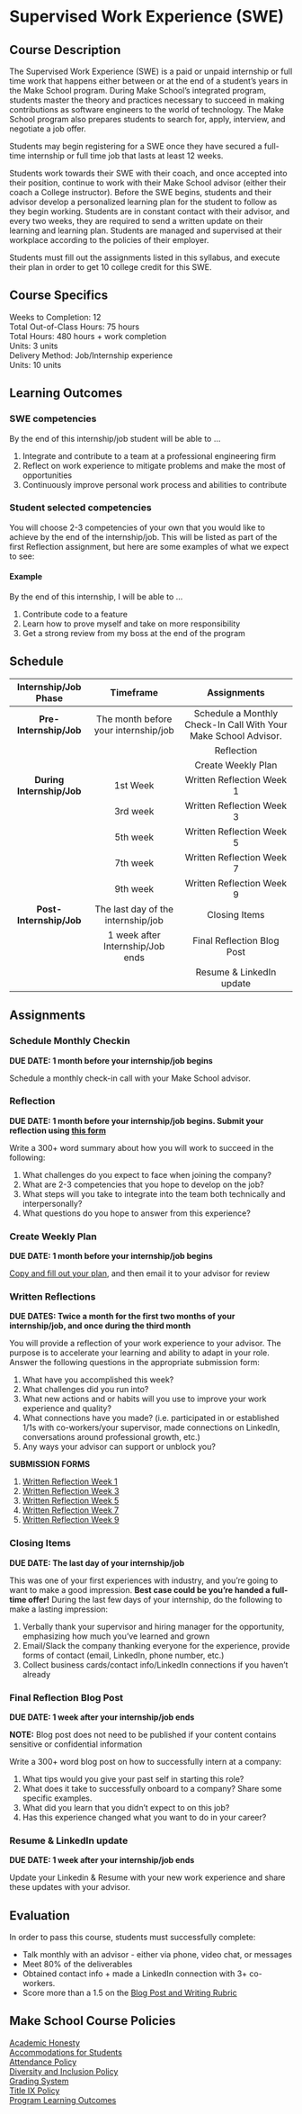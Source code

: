 # Supervised Work Experience (SWE)

## Course Description

The Supervised Work Experience (SWE) is a paid or unpaid internship or full time work that happens either between or at the end of a student’s years in the Make School program. During Make School’s integrated program, students master the theory and practices necessary to succeed in making contributions as software engineers to the world of technology. The Make School program also prepares students to search for, apply, interview, and negotiate a job offer. 

Students may begin registering for a SWE  once they have secured a full-time internship or full time job that lasts at least 12 weeks.

Students work towards their SWE with their coach, and once accepted into their position, continue to work with their Make School advisor (either their coach a College instructor). Before the SWE begins, students and their advisor develop a personalized learning plan for the student to follow as they begin working. Students are in constant contact with their advisor, and every two weeks, they are required to send a written update on their learning and learning plan. Students are managed and supervised at their workplace according to the policies of their employer. 

Students must fill out the assignments listed in this syllabus, and execute their plan in order to get 10 college credit for this SWE.

## Course Specifics

Weeks to Completion: 12 <br>
Total Out-of-Class Hours: 75 hours <br>
Total Hours: 480 hours + work completion<br>
Units: 3 units <br>
Delivery Method: Job/Internship experience <br>
Units: 10 units


## Learning Outcomes

### SWE competencies
By the end of this internship/job student will be able to …

1. Integrate and contribute to a team at a professional engineering firm
1. Reflect on work experience to mitigate problems and make the most of opportunities
1. Continuously improve personal work process and abilities to contribute

### Student selected competencies

You will choose 2-3 competencies of your own that you would like to achieve by the end of the internship/job. This will be listed as part of the first Reflection assignment, but here are some examples of what we expect to see:

#### Example

By the end of this internship, I will be able to … 

1. Contribute code to a feature
1. Learn how to prove myself and take on more responsibility
1. Get a strong review from my boss at the end of the program


## Schedule

| Internship/Job Phase |          Timeframe          |      Assignments    |
|:-----:|:----------------------:|:---------------------------------------:|
|  **Pre-Internship/Job** |  The month before your internship/job  | Schedule a Monthly Check-In Call With Your Make School Advisor. |
|     |      |   Reflection |
|     |      |   Create Weekly Plan |
|  **During Internship/Job** |  1st Week  | Written Reflection Week 1 |
|  |  3rd week                        | Written Reflection Week 3 |
|  |  5th week                        | Written Reflection Week 5 |
|  |  7th week                        | Written Reflection Week 7 |
|  |  9th week                        | Written Reflection Week 9 |
|  **Post-Internship/Job** |  The last day of the internship/job    | Closing Items |
|   |  1 week after Internship/Job ends    | Final Reflection Blog Post |
|   |     | Resume & LinkedIn update |

## Assignments

### Schedule Monthly Checkin

**DUE DATE: 1 month before your internship/job begins**

Schedule a monthly check-in call with your Make School advisor.

### Reflection

**DUE DATE: 1 month before your internship/job begins. Submit your reflection using [this form](https://forms.gle/9j6HYB8Gpt75a1Uz5)**

Write a 300+ word summary about how you will work to succeed in the following:

1. What challenges do you expect to face when joining the company?
1. What are 2-3 competencies that you hope to develop on the job?
1. What steps will you take to integrate into the team both technically and interpersonally?
1. What questions do you hope to answer from this experience?

### Create Weekly Plan

**DUE DATE: 1 month before your internship/job begins**

[Copy and fill out your plan](Assignments/weekly-plan.md), and then email it to your advisor for review

### Written Reflections

**DUE DATES: Twice a month for the first two months of your internship/job, and once during the third month**

You will provide a reflection of your work experience to your advisor. The purpose is to accelerate your learning and ability to adapt in your role. Answer the following questions in the appropriate submission form:

1. What have you accomplished this week?
1. What challenges did you run into?
1. What new actions and or habits will you use to improve your work experience and quality?
1. What connections have you made? (i.e. participated in or established 1/1s with co-workers/your supervisor, made connections on LinkedIn, conversations around professional growth, etc.)
1. Any ways your advisor can support or unblock you?

**SUBMISSION FORMS**

1. [Written Reflection Week 1](ADD-FORM-HERE)
1. [Written Reflection Week 3](ADD-FORM-HERE)
1. [Written Reflection Week 5](ADD-FORM-HERE)
1. [Written Reflection Week 7](ADD-FORM-HERE)
1. [Written Reflection Week 9](ADD-FORM-HERE)

### Closing Items

**DUE DATE: The last day of your internship/job**

This was one of your first experiences with industry, and you’re going to want to make a good impression. **Best case could be you’re handed a full-time offer!** During the last few days of your internship, do the following to make a lasting impression:

1. Verbally thank your supervisor and hiring manager for the opportunity, emphasizing how much you’ve learned and grown
1. Email/Slack the company thanking everyone for the experience, provide forms of contact (email, LinkedIn, phone number, etc.)
1. Collect business cards/contact info/LinkedIn connections if you haven’t already

### Final Reflection Blog Post

**DUE DATE: 1 week after your internship/job ends**

**NOTE:** Blog post does not need to be published if your content contains sensitive or confidential information

Write a 300+ word blog post on how to successfully intern at a company:

1. What tips would you give your past self in starting this role?
1. What does it take to successfully onboard to a company? Share some specific examples.
1. What did you learn that you didn’t expect to on this job?
1. Has this experience changed what you want to do in your career?

### Resume & LinkedIn update

**DUE DATE: 1 week after your internship/job ends**

Update your Linkedin & Resume with your new work experience and share these updates with your advisor.

## Evaluation
In order to pass this course, students must successfully complete:

- Talk monthly with an advisor - either via phone, video chat, or messages
- Meet 80% of the deliverables
- Obtained contact info + made a LinkedIn connection with 3+ co-workers.
- Score more than a 1.5 on the [Blog Post and Writing Rubric](https://docs.google.com/document/d/1T1oqHFoRo0kl7mPUTFupmsoEkLYltKsVgtqyGKDaCgY/edit)

## Make School Course Policies

[Academic Honesty](https://make.sc/academic-honesty)<br>
[Accommodations for Students](https://make.sc/accommodations-for-students)<br>
[Attendance Policy](https://make.sc/attendance-policy)  
[Diversity and Inclusion Policy](https://make.sc/diversity-and-inclusion-policy)<br>
[Grading System](https://make.sc/grading-system)
<br>
[Title IX Policy](https://make.sc/title-ix-policy)<br>
[Program Learning Outcomes](https://make.sc/program-learning-outcomes)
